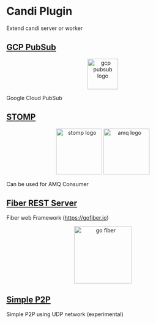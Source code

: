 # Candi Plugin

Extend candi server or worker

## [GCP PubSub](https://github.com/agungdwiprasetyo/candi-plugin/tree/master/gcppubsub)

<p align="center">
<img src="https://storage.googleapis.com/agungdp/static/logo/google-cloud-pub-sub.svg" width="80" alt="gcp pubsub logo" />
</p>

Google Cloud PubSub

## [STOMP](https://github.com/agungdwiprasetyo/candi-plugin/tree/master/stomp_worker)

<p align="center">
<img src="https://storage.googleapis.com/agungdp/static/logo/stomp.png" width="120" alt="stomp logo" />
<img src="https://storage.googleapis.com/agungdp/static/logo/amq.png" width="120" alt="amq logo" />
</p>

Can be used for AMQ Consumer

## [Fiber REST Server](https://github.com/agungdwiprasetyo/candi-plugin/tree/master/fiber_rest)

Fiber web Framework (https://gofiber.io)

<p align="center">
<img src="https://raw.githubusercontent.com/gofiber/docs/master/static/fiber_v2_logo.svg" width="150" alt="go fiber" />
</p>

## [Simple P2P](https://github.com/agungdwiprasetyo/candi-plugin/tree/master/p2p)

Simple P2P using UDP network (experimental)
